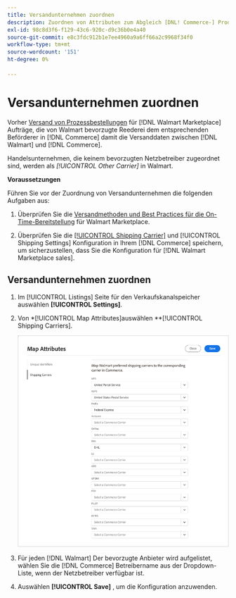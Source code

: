 ```yaml
---
title: Versandunternehmen zuordnen
description: Zuordnen von Attributen zum Abgleich [DNL! Commerce-] Produkte in bestehende [!DNL Walmart Marketplace] Auflistungen und Synchronisieren von Daten zwischen [!DNL Channel Manager] und [!DNL Walmart].
exl-id: 98c8d3f6-f129-43c6-920c-d9c36b0e4a40
source-git-commit: e8c3fdc912b1e7ee4960a9a6ff66a2c9968f34f0
workflow-type: tm+mt
source-wordcount: '151'
ht-degree: 0%

---
```



# Versandunternehmen zuordnen

Vorher [Versand von Prozessbestellungen](process-orders.md#ship-an-order) für [!DNL Walmart Marketplace] Aufträge, die von Walmart bevorzugte Reederei dem entsprechenden Beförderer in [!DNL Commerce] damit die Versanddaten zwischen [!DNL Walmart] und [!DNL Commerce].

Handelsunternehmen, die keinem bevorzugten Netzbetreiber zugeordnet sind, werden als *[!UICONTROL Other Carrier]* in Walmart.

**Voraussetzungen**

Führen Sie vor der Zuordnung von Versandunternehmen die folgenden Aufgaben aus:

1. Überprüfen Sie die [Versandmethoden und Best Practices für die On-Time-Bereitstellung](https://sellerhelp.walmart.com/s/guide?article=000009473) für Walmart Marketplace.

1. Überprüfen Sie die [[!UICONTROL Shipping Carrier]](https://docs.magento.com/user-guide/shipping/carriers.html) und [!UICONTROL Shipping Settings] Konfiguration in Ihrem [!DNL Commerce] speichern, um sicherzustellen, dass Sie die Konfiguration für [!DNL Walmart Marketplace sales].

## Versandunternehmen zuordnen

1. Im [!UICONTROL Listings] Seite für den Verkaufskanalspeicher auswählen **[!UICONTROL Settings]**.

1. Von *[!UICONTROL Map Attributes]auswählen **[!UICONTROL Shipping Carriers].

   ![Versandunternehmen zuordnen](assets/map-shipping-carriers.png)

1. Für jeden [!DNL Walmart] Der bevorzugte Anbieter wird aufgelistet, wählen Sie die [!DNL Commerce] Betreibername aus der Dropdown-Liste, wenn der Netzbetreiber verfügbar ist.

1. Auswählen **[!UICONTROL Save]** , um die Konfiguration anzuwenden.
